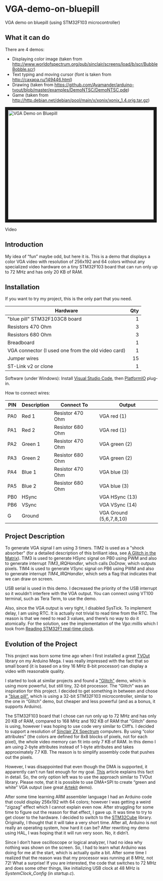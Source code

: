 # VGA-demo-on-bluepill
VGA demo on bluepill (using STM32F103 microcontroller)

## What it can do
There are 4 demos:
* Displaying color image (taken from http://www.worldofspectrum.org/pub/sinclair/screens/load/b/scr/BubbleBobble.scr)
* Text typing and moving cursor (font is taken from http://caxapa.ru/149446.html)
* Drawing (taken from https://github.com/Avamander/arduino-tvout/blob/master/examples/DemoNTSC/DemoNTSC.pde)
* Game (taken from http://http.debian.net/debian/pool/main/x/xonix/xonix_1.4.orig.tar.gz)

<a href="http://www.youtube.com/watch?feature=player_embedded&v=97oakB1NX68
" target="_blank"><img src="http://img.youtube.com/vi/97oakB1NX68/0.jpg" 
alt="VGA Demo on Bluepill" width="480" height="360" border="10" /></a>

Video

## Introduction
My idea of “fun” maybe odd, but here it is. This is a demo that displays a color VGA video with resolution of 256x192 and 64 colors without any specialized video hardware on a tiny STM32F103 board that can run only up to 72 MHz and has only 20 KB of RAM.

## Installation
If you want to try my project, this is the only part that you need.

| Hardware      |    Qty|
| ------------- | -----:|
| "blue pill" STM32F103C8 board | 1
| Resistors 470 Ohm | 3
| Resistors 680 Ohm | 3
| Breadboard | 1
| VGA connector (I used one from the old video card) | 1
| Jumper wires | 15
| ST-Link v2 or clone | 1

Software (under Windows): Install [Visual Studio Code](https://code.visualstudio.com/), then [PlatformIO](http://docs.platformio.org/en/latest/ide/vscode.html) plug-in.

How to connect wires:

| PIN | Description | Connect To | Output |
| --- | ----------- | ---------- | ------ |
| PA0 | Red 1 | Resistor 470 Ohm | VGA red (1)
| PA1 | Red 2 | Resistor 680 Ohm | VGA red (1)
| PA2 | Green 1 | Resistor 470 Ohm | VGA green (2)
| PA3 | Green 2 | Resistor 680 Ohm | VGA green (2)
| PA4 | Blue 1 | Resistor 470 Ohm | VGA blue (3)
| PA5 | Blue 2 | Resistor 680 Ohm | VGA blue (3)
| PB0 | HSync | | VGA HSync (13)
| PB6 | VSync | | VGA VSync (14)
| G | Ground | | VGA Ground (5,6,7,8,10)

## Project Description
To generate VGA signal I am using 3 timers. TIM2 is used as a "shock absorber" (for a detailed description of this brilliant idea, see [A Glitch in the Matrix](http://cliffle.com/article/2015/06/11/matrix/)). TIM3 is used to generate HSync signal on PB0 using PWM and also to generate interrupt *TIM3_IRQHandler*, which calls *DoDraw*, which outputs pixels. TIM4 is used to generate VSync signal on PB6 using PWM and also to generate interrupt *TIM4_IRQHandler*, which sets a flag that indicates that we can draw on screen.

USB serial is used in this demo. I decreased the priority of the USB interrupt so it wouldn’t interfere with the VGA output. You can connect using VT100 terminal, such as Tera Term, to use the demo.

Also, since the VGA output is very tight, I disabled SysTick. To implement delay, I am using RTC. It is actually not trivial to read time from the RTC. The reason is that we need to read 3 values, and there’s no way to do it atomically. For the solution, see the implementation of the *Vga::millis* which I took from [Reading STM32F1 real-time clock](https://www.tablix.org/~avian/blog/archives/2012/04/reading_stm32f1_real_time_clock/).

## Evolution of the Project
This project was born some time ago when I first installed a great [TVOut](https://playground.arduino.cc/Main/TVout) library on my Arduino Mega. I was really impressed with the fact that so small board (it is based on a tiny 16 MHz 8-bit processor) can display a video with reasonable quality.

I started to look at similar projects and found a ["Glitch"](http://cliffle.com/project/glitch-demo/) demo, which is using more powerful, but still tiny, 32-bit processor. The “Glitch” was an inspiration for this project. I decided to get something in between and chose a ["blue pill"](http://wiki.stm32duino.com/index.php?title=Blue_Pill), which is using a 32-bit STM32F103 microcontroller, similar to the one in “Glitch” demo, but cheaper and less powerful (and as a bonus, it supports Arduino).

The STM32F103 board that I chose can run only up to 72 MHz and has only 20 KB of RAM, compared to 168 MHz and 192 KB of RAM that “Glitch” demo is using, however I was hoping to use code very similar to Cliff’s. I decided to support a resolution of [Sinclair ZX Spectrum](https://en.wikipedia.org/wiki/ZX_Spectrum_graphic_modes) computers. By using “color attributes” (the colors are defined for 8x8 blocks of pixels, not for each pixel), the whole video memory can fit into only 7 KB of RAM. In this demo I am using 2-byte attributes instead of 1-byte attributes and takes approximately 7.7 KB. The reason is to simplify assembly code that pushes out the pixels.

However, I was disappointed that even though the DMA is supported, it apparently can’t run fast enough for my goal. [This](https://vjordan.info/log/fpga/stm32-bare-metal-start-up-and-real-bit-banging-speed.html) article explains this fact in detail. So, the only option left was to use the approach similar to TVOut library. Please note, that it is possible to use DMA+SPI to create “green and white” VGA output (see great [Artekit](https://www.artekit.eu/vga-output-using-a-36-pin-stm32/) demo).

After some time learning ARM assembler language I had an Arduino code that could display 256x192 with 64 colors; however I was getting a weird “zigzag” effect which I cannot explain even now. After struggling for some time to figure out the reason for that effect, I gave up. It was time to try to get closer to the hardware. 
I decided to switch to the [STM32Cube](http://www.st.com/en/embedded-software/stm32cubef1.html) library. Originally, I thought that it will take a very short time. After all, Arduino is not really an operating system, how hard it can be? After rewriting my demo using HAL, I was hoping that it will run very soon. No, it didn’t.

Since I don’t have oscilloscope or logical analyzer, I had no idea why nothing was shown on the screen. So, I had to learn what Arduino was doing for me at the start, which is actually quite a bit. After some time I realized that the reason was that my processor was running at 8 MHz, not 72! What a surprise! If you are interested, the code that switches to 72 MHz and does some other things, like initializing USB clock at 48 MHz is *SystemClock_Config* (in *startup.c*).
